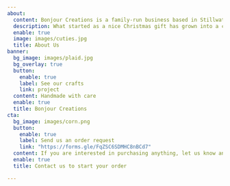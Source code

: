 ```yaml
---
about:
  content: Bonjour Creations is a family-run business based in Stillwater, Oklahoma. Both Rose and Edmond grew up in the American corn belt on family farms and continue to work in agricultural education. Working full time keeps them busy, but the craft business provides a creative outlet and another way to interact with the community. Their kids grew up helping out and have continued woodworking and sewing as hobbies. 
  description: What started as a nice Christmas gift has grown into a craft business keeping us busy for more than 20 years. 
  enable: true
  image: images/cuties.jpg
  title: About Us
banner:
  bg_image: images/plaid.jpg
  bg_overlay: true
  button:
    enable: true
    label: See our crafts
    link: project
  content: Handmade with care 
  enable: true
  title: Bonjour Creations
cta:
  bg_image: images/corn.png
  button:
    enable: true
    label: Send us an order request
    link: "https://forms.gle/FqZSC6SDMHC8nBCd7"
  content: If you are interested in purchasing anything, let us know and we'll contact you to work out the details so we can get you what you would like. 
  enable: true
  title: Contact us to start your order

---
```

